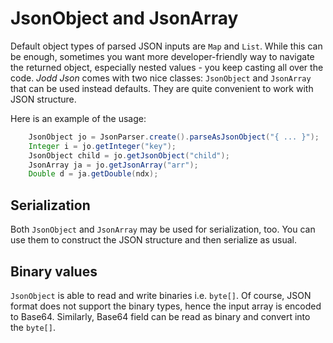 # JsonObject and JsonArray

Default object types of parsed JSON inputs are `Map` and `List`. While this can be enough, sometimes you want more developer-friendly way to navigate the returned object, especially nested values - you keep casting all over the code. *Jodd* *Json* comes with two nice classes: `JsonObject` and `JsonArray` that can be used instead defaults. They are quite convenient to work with JSON structure.

Here is an example of the usage:

~~~~ java
	JsonObject jo = JsonParser.create().parseAsJsonObject("{ ... }");
	Integer i = jo.getInteger("key");
	JsonObject child = jo.getJsonObject("child");
	JsonArray ja = jo.getJsonArray("arr");
	Double d = ja.getDouble(ndx);
~~~~

## Serialization

Both `JsonObject` and `JsonArray` may be used for serialization, too. You can use them to construct the JSON structure and then serialize as usual.

## Binary values

`JsonObject` is able to read and write binaries i.e. `byte[]`. Of course, JSON format does not support the binary types, hence the input array is encoded to Base64. Similarly, Base64 field can be read as binary and convert into the `byte[]`.